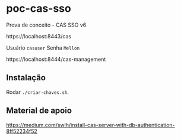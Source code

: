 # poc-cas-sso

Prova de conceito - CAS SSO v6


https://localhost:8443/cas

Usuário `casuser`
Senha `Mellon`

https://localhost:8444/cas-management

## Instalação

Rodar `./criar-chaves.sh`.


## Material de apoio

https://medium.com/swlh/install-cas-server-with-db-authentication-8ff52234f52
